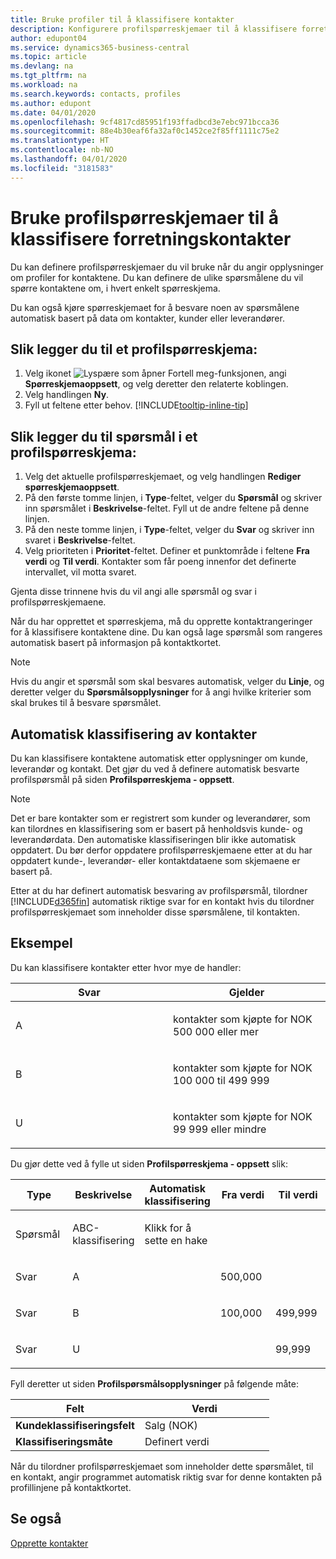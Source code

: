 ```yaml
---
title: Bruke profiler til å klassifisere kontakter
description: Konfigurere profilspørreskjemaer til å klassifisere forretningskontaktene
author: edupont04
ms.service: dynamics365-business-central
ms.topic: article
ms.devlang: na
ms.tgt_pltfrm: na
ms.workload: na
ms.search.keywords: contacts, profiles
ms.author: edupont
ms.date: 04/01/2020
ms.openlocfilehash: 9cf4817cd85951f193ffadbcd3e7ebc971bcca36
ms.sourcegitcommit: 88e4b30eaf6fa32af0c1452ce2f85ff1111c75e2
ms.translationtype: HT
ms.contentlocale: nb-NO
ms.lasthandoff: 04/01/2020
ms.locfileid: "3181583"
---
```

# <a name="use-profile-questionnaires-to-classify-business-contacts"></a>Bruke profilspørreskjemaer til å klassifisere forretningskontakter
Du kan definere profilspørreskjemaer du vil bruke når du angir opplysninger om profiler for kontaktene. Du kan definere de ulike spørsmålene du vil spørre kontaktene om, i hvert enkelt spørreskjema.  

Du kan også kjøre spørreskjemaet for å besvare noen av spørsmålene automatisk basert på data om kontakter, kunder eller leverandører.  

## <a name="to-add-a-profile-questionnaire"></a>Slik legger du til et profilspørreskjema:
1.  Velg ikonet ![Lyspære som åpner Fortell meg-funksjonen](media/ui-search/search_small.png "Fortell hva du vil gjøre"), angi **Spørreskjemaoppsett**, og velg deretter den relaterte koblingen.  
2.  Velg handlingen **Ny**.  
3.  Fyll ut feltene etter behov. [!INCLUDE[tooltip-inline-tip](includes/tooltip-inline-tip_md.md)]  

## <a name="to-add-questions-to-a-profile-questionnaire"></a>Slik legger du til spørsmål i et profilspørreskjema:
1.  Velg det aktuelle profilspørreskjemaet, og velg handlingen **Rediger spørreskjemaoppsett**.  
2.  På den første tomme linjen, i **Type**-feltet, velger du **Spørsmål** og skriver inn spørsmålet i **Beskrivelse**-feltet. Fyll ut de andre feltene på denne linjen.  
3.  På den neste tomme linjen, i **Type**-feltet, velger du **Svar** og skriver inn svaret i **Beskrivelse**-feltet.  
4.  Velg prioriteten i **Prioritet**-feltet. Definer et punktområde i feltene **Fra verdi** og **Til verdi**. Kontakter som får poeng innenfor det definerte intervallet, vil motta svaret.  

Gjenta disse trinnene hvis du vil angi alle spørsmål og svar i profilspørreskjemaene.

Når du har opprettet et spørreskjema, må du opprette kontaktrangeringer for å klassifisere kontaktene dine. Du kan også lage spørsmål som rangeres automatisk basert på informasjon på kontaktkortet.  

> [!NOTE]
> Hvis du angir et spørsmål som skal besvares automatisk, velger du <STRONG>Linje</STRONG>, og deretter velger du <STRONG>Spørsmålsopplysninger</STRONG> for å angi hvilke kriterier som skal brukes til å besvare spørsmålet.

## <a name="the-automatic-classification-of-contacts"></a>Automatisk klassifisering av kontakter
Du kan klassifisere kontaktene automatisk etter opplysninger om kunde, leverandør og kontakt. Det gjør du ved å definere automatisk besvarte profilspørsmål på siden **Profilspørreskjema - oppsett**.  

> [!NOTE]
> Det er bare kontakter som er registrert som kunder og leverandører, som kan tilordnes en klassifisering som er basert på henholdsvis kunde- og leverandørdata. Den automatiske klassifiseringen blir ikke automatisk oppdatert. Du bør derfor oppdatere profilspørreskjemaene etter at du har oppdatert kunde-, leverandør- eller kontaktdataene som skjemaene er basert på.  

Etter at du har definert automatisk besvaring av profilspørsmål, tilordner [!INCLUDE[d365fin](includes/d365fin_md.md)] automatisk riktige svar for en kontakt hvis du tilordner profilspørreskjemaet som inneholder disse spørsmålene, til kontakten.  

## <a name="example"></a>Eksempel
Du kan klassifisere kontakter etter hvor mye de handler:

<table>
<colgroup>
<col style="width: 50%" />
<col style="width: 50%" />
</colgroup>
<thead>
<tr class="header">
<th><strong>Svar</strong></th>
<th><strong>Gjelder</strong></th>
</tr>
</thead>
<tbody>
<tr class="odd">
<td><p>A</p></td>
<td><p>kontakter som kjøpte for NOK 500 000 eller mer</p></td>
</tr>
<tr class="even">
<td><p>B</p></td>
<td><p>kontakter som kjøpte for NOK 100 000 til 499 999</p></td>
</tr>
<tr class="odd">
<td><p>U</p></td>
<td><p>kontakter som kjøpte for NOK 99 999 eller mindre</p></td>
</tr>
</tbody>
</table>

Du gjør dette ved å fylle ut siden **Profilspørreskjema - oppsett** slik:


<table>
<colgroup>
<col style="width: 20%" />
<col style="width: 20%" />
<col style="width: 20%" />
<col style="width: 20%" />
<col style="width: 20%" />
</colgroup>
<thead>
<tr class="header">
<th><strong>Type</strong></th>
<th><strong>Beskrivelse</strong></th>
<th><strong>Automatisk klassifisering</strong></th>
<th><strong>Fra verdi</strong></th>
<th><strong>Til verdi</strong></th>
</tr>
</thead>
<tbody>
<tr class="odd">
<td><p>Spørsmål</p></td>
<td><p>ABC-klassifisering</p></td>
<td><p>Klikk for å sette en hake</p></td>
<td><p> </p></td>
<td><p> </p></td>
</tr>
<tr class="even">
<td><p>Svar</p></td>
<td><p>A</p></td>
<td><p> </p></td>
<td><p>500,000</p></td>
<td><p> </p></td>
</tr>
<tr class="odd">
<td><p>Svar</p></td>
<td><p>B</p></td>
<td><p> </p></td>
<td><p>100,000</p></td>
<td><p>499,999</p></td>
</tr>
<tr class="even">
<td><p>Svar</p></td>
<td><p>U</p></td>
<td><p> </p></td>
<td><p> </p></td>
<td><p>99,999</p></td>
</tr>
</tbody>
</table>

Fyll deretter ut siden **Profilspørsmålsopplysninger** på følgende måte:
<table>
<colgroup>
<col style="width: 50%" />
<col style="width: 50%" />
</colgroup>
<thead>
<tr class="header">
<th><strong>Felt</strong></th>
<th><strong>Verdi</strong></th>
</tr>
</thead>
<tbody>
<tr>
<td><strong>Kundeklassifiseringsfelt</strong></td>
<td><emphasis>Salg (NOK)</emphasis></td>
</tr>
<tr>
<td><strong>Klassifiseringsmåte</strong></td>
<td><emphasis>Definert verdi</emphasis></td>
</tr>
</tbody>
</table>

Når du tilordner profilspørreskjemaet som inneholder dette spørsmålet, til en kontakt, angir programmet automatisk riktig svar for denne kontakten på profillinjene på kontaktkortet.

## <a name="see-also"></a>Se også
[Opprette kontakter](marketing-create-contact-companies.md)  
